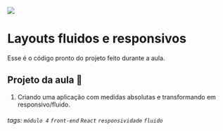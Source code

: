 ![](https://i.imgur.com/xG74tOh.png)

# Layouts fluidos e responsivos

Esse é o código pronto do projeto feito durante a aula.

## Projeto da aula 🏫

1. Criando uma aplicação com medidas absolutas e transformando em responsivo/fluido.

###### tags: `módulo 4` `front-end` `React` `responsividade` `fluido`
